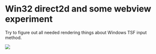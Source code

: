 # Win32 direct2d and some webview experiment

Try to figure out all needed rendering things about Windows TSF input method.

![](https://s2.loli.net/2025/03/20/4ZdbHLWAeBJOqIo.png)
